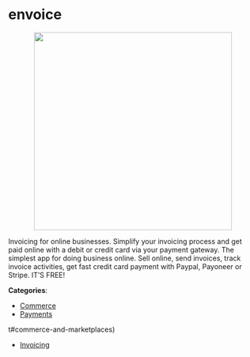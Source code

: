 # envoice
<p align="center">
    <img width="400" src="https://raw.githubusercontent.com/apis-list/apis-list/apis/envoice/logo_256x256.png" />
</p>

Invoicing for online businesses. Simplify your invoicing process and get paid online with a debit or credit card via your payment gateway. The simplest app for doing business online.  Sell online, send invoices, track invoice activities, get fast credit card payment with Paypal, Payoneer or Stripe.  IT’S FREE!



**Categories**:
- [Commerce](https://github.com/apis-list/apis-list#commerce)
- [Payments](https://github.com/apis-list/apis-list#payments)



t#commerce-and-marketplaces)
- [Invoicing](https://github.com/apis-list/apis-list#invoicing)






